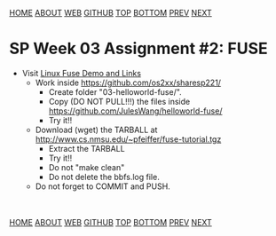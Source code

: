 ---
---
[HOME](index.md)
[ABOUT](README.md)
[WEB](https://osp4diss.vlsm.org/)
[GITHUB](https://github.com/os2xx/osp4diss/)
[TOP](#)
[BOTTOM](#endofpage)
[PREV](S03-01.md)
[NEXT](S03-03.md)

# SP Week 03 Assignment #2: FUSE

* Visit [Linux Fuse Demo and Links](osp-120.md)
  * Work inside <https://github.com/os2xx/sharesp221/>
    * Create folder "03-helloworld-fuse/".
    * Copy (DO NOT PULL!!!) the files inside <https://github.com/JulesWang/helloworld-fuse/>
    * Try it!!
  * Download (wget) the TARBALL at <http://www.cs.nmsu.edu/~pfeiffer/fuse-tutorial.tgz>
    * Extract the TARBALL
    * Try it!!
    * Do not "make clean"
    * Do not delete the bbfs.log file.
  * Do not forget to COMMIT and PUSH.

<br id="endofpage"><br>
[HOME](index.md)
[ABOUT](README.md)
[WEB](https://osp4diss.vlsm.org/)
[GITHUB](https://github.com/os2xx/osp4diss/)
[TOP](#)
[BOTTOM](#endofpage)
[PREV](S03-01.md)
[NEXT](S03-03.md)
<br>

